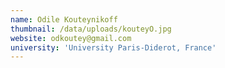 ```yaml
---
name: Odile Kouteynikoff
thumbnail: /data/uploads/kouteyO.jpg
website: odkoutey@gmail.com
university: 'University Paris-Diderot, France'
---
```


